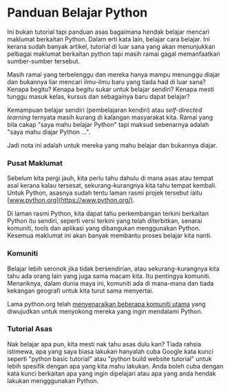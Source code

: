# Panduan Belajar Python

Ini bukan tutorial tapi panduan asas bagaimana hendak belajar mencari maklumat berkaitan Python. Dalam erti kata lain, belajar cara belajar. Ini kerana sudah banyak artikel, tutorial di luar sana yang akan menunjukkan pelbagai maklumat berkaitan python tapi masih ramai gagal memanfaatkan sumber-sumber tersebut.

Masih ramai yang terbelenggu dan mereka hanya mampu menunggu diajar dan bukannya liar mencari ilmu-ilmu baru yang tiada had di luar sana? Kenapa begitu? Kenapa begitu sukar untuk belajar sendiri? Kenapa mesti tunggu masuk kelas, kursus dan sebagainya baru dapat belajar?

Kemampuan belajar sendiri \(pembelajaran kendiri\) atau _self-directed learning_ ternyata masih kurang di kalangan masyarakat kita. Ramai yang bila cakap "saya mahu belajar Python" tapi maksud sebenarnya adalah "saya mahu diajar Python ...".

Jadi nota ini adalah untuk mereka yang mahu belajar dan bukannya diajar.

### Pusat Maklumat

Sebelum kita pergi jauh, kita perlu tahu dahulu di mana asas atau tempat asal kerana kalau tersesat, sekurang-kurangnya kita tahu tempat kembali. Untuk Python, asasnya sudah tentu laman rasmi projek tersebut iaitu [www.python.org](https://www.python.org/).

Di laman rasmi Python, kita dapat tahu perkembangan terkini berkaitan Python itu sendiri, seperti versi terkini yang telah diterbitkan, senarai komuniti, tools dan aplikasi yang dibangukan menggunakan Python. Kesemua maklumat ini akan banyak membantu proses belajar kita nanti.

### Komuniti

Belajar lebih seronok jika tidak bersendirian, atau sekurang-kurangnya kita tahu ada orang lain yang juga sama macam kita. Itu pentingya komuniti. Menariknya, dalam dunia maya ini, komuniti ada di mana-mana dan tiada kekangan geografi untuk kita turut sama menyertai.

Lama python.org telah [menyenaraikan beberapa komuniti utama](https://www.python.org/community/) yang diwujudkan untuk menyokong mereka yang ingin mendalami Python.

### Tutorial Asas

Nak belajar apa pun, kita mesti nak tahu asas dulu kan? Tiada rahsia istimewa, apa yang saya biasa lakukan hanyalah cuba Google kata kunci seperti "python basic tutorial" atau "python build website tutorial" untuk lebih spesifik dengan apa yang kita mahu lakukan. Anda boleh cuba dengan kata kunci berkaitan apa yang ingin dipelajari atau apa yang anda hendak lakukan mengggunakan Python.

